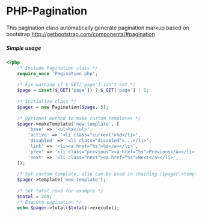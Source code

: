 # PHP-Pagination
This pagination class automatically generate pagination markup based on bootstrap  http://getbootstrap.com/components/#pagination

##### Simple usage
```php
<?php
    /* Include Pagination class */
    require_once 'Pagination.php';
    
    /* Fix warning if $_GET['page'] isn't set */
    $page = isset($_GET['page']) ? $_GET['page'] : 1;
    
    /* Initialize class */
    $pager = new Pagination($page, 5);
    
    /* Optional method to make custom templates */
    $pager->makeTemplate('new-template', [
        'base' => '<ul>%s</ul>',
        'active' => '<li class="current">%d</li>',
        'disabled' => '<li class="disabled">...</li>',
        'link' => '<li><a href="%s">%d</a></li>',
        'prev' => '<li class="previous"><a href="%s">Previous</a></li>',
        'next' => '<li class="next"><a href="%s">Next</a></li>',
    ]);
    
    /* Set custom template, also can be used in chaining ($pager->template('new-template')->execute();) */
    $pager->template('new-template');
    
    /* Set total rows for example */
    $total = 200;
    /* Execute pagination */
    echo $pager->total($total)->execute();
```
